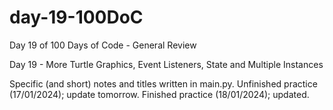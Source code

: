 # day-19-100DoC
Day 19 of 100 Days of Code - General Review

Day 19 - More Turtle Graphics, Event Listeners, State and Multiple Instances

Specific (and short) notes and titles written in main.py. 
  Unfinished practice (17/01/2024); update tomorrow.
  Finished practice (18/01/2024); updated.
  
